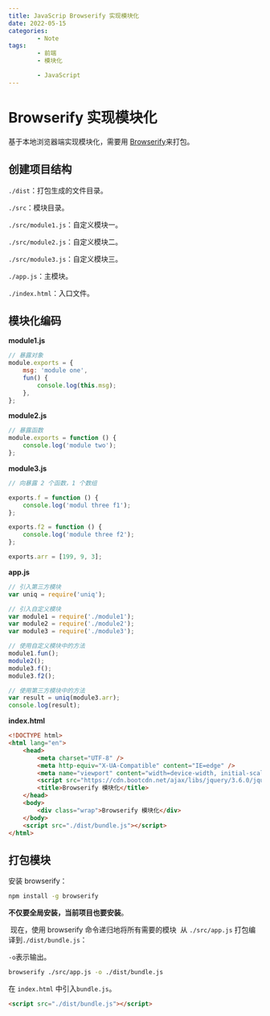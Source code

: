 ```yaml
---
title: JavaScrip Browserify 实现模块化
date: 2022-05-15
categories:
        - Note
tags:
        - 前端
        - 模块化

        - JavaScript
---
```


# Browserify 实现模块化

基于本地浏览器端实现模块化，需要用 [Browserify](https://browserify.org/#install)来打包。

## 创建项目结构

`./dist`：打包生成的文件目录。

`./src`：模块目录。

`./src/module1.js`：自定义模块一。

`./src/module2.js`：自定义模块二。

`./src/module3.js`：自定义模块三。

`./app.js`：主模块。

`./index.html`：入口文件。

## 模块化编码

**module1.js**

```js
// 暴露对象
module.exports = {
	msg: 'module one',
	fun() {
		console.log(this.msg);
	},
};
```

**module2.js**

```js
// 暴露函数
module.exports = function () {
	console.log('module two');
};
```

**module3.js**

```js
// 向暴露 2 个函数，1 个数组

exports.f = function () {
	console.log('modul three f1');
};

exports.f2 = function () {
	console.log('module three f2');
};

exports.arr = [199, 9, 3];
```

**app.js**

```js
// 引入第三方模块
var uniq = require('uniq');

// 引入自定义模块
var module1 = require('./module1');
var module2 = require('./module2');
var module3 = require('./module3');

// 使用自定义模块中的方法
module1.fun();
module2();
module3.f();
module3.f2();

// 使用第三方模块中的方法
var result = uniq(module3.arr);
console.log(result);
```

**index.html**

```html
<!DOCTYPE html>
<html lang="en">
	<head>
		<meta charset="UTF-8" />
		<meta http-equiv="X-UA-Compatible" content="IE=edge" />
		<meta name="viewport" content="width=device-width, initial-scale=1.0" />
		<script src="https://cdn.bootcdn.net/ajax/libs/jquery/3.6.0/jquery.js"></script>
		<title>Browserify 模块化</title>
	</head>
	<body>
		<div class="wrap">Browserify 模块化</div>
	</body>
	<script src="./dist/bundle.js"></script>
</html>
```

## 打包模块

安装 browserify‎‎：

```sh
npm install -g browserify
```

**不仅要全局安装，当前项目也要安装**。

‎ 现在，使用 ‎‎browserify‎‎ 命令递归地将所有需要的模块 ‎ 从 `./src/app.js‎‎` 打包编译到`./dist/bundle.js`：‎

`-o`表示输出。

```sh
browserify ./src/app.js -o ./dist/bundle.js
```

在 `index.html` 中引入`bundle.js`。

```html
<script src="./dist/bundle.js"></script>
```
